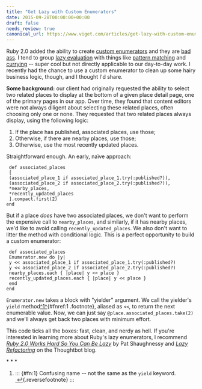 ```yaml
---
title: "Get Lazy with Custom Enumerators"
date: 2015-09-28T00:00:00+00:00
draft: false
needs_review: true
canonical_url: https://www.viget.com/articles/get-lazy-with-custom-enumerators/
---
```


Ruby 2.0 added the ability to create [custom
enumerators](http://ruby-doc.org/core-2.2.0/Enumerator.html#method-c-new)
and they are
[bad](https://themoviegourmet.files.wordpress.com/2010/07/machete1.jpg)
[ass](https://lifevsfilm.files.wordpress.com/2013/11/grindhouse.jpg). I
tend to group [lazy
evaluation](https://en.wikipedia.org/wiki/Lazy_evaluation) with things
like [pattern matching](https://en.wikipedia.org/wiki/Pattern_matching)
and [currying](https://en.wikipedia.org/wiki/Currying) -- super cool but
not directly applicable to our day-to-day work. I recently had the
chance to use a custom enumerator to clean up some hairy business logic,
though, and I thought I'd share.

**Some background:** our client had originally requested the ability to
select two related places to display at the bottom of a given place
detail page, one of the primary pages in our app. Over time, they found
that content editors were not always diligent about selecting these
related places, often choosing only one or none. They requested that two
related places always display, using the following logic:

1.  If the place has published, associated places, use those;
2.  Otherwise, if there are nearby places, use those;
3.  Otherwise, use the most recently updated places.

Straightforward enough. An early, naïve approach:

     def associated_places
     [
     (associated_place_1 if associated_place_1.try(:published?)),
     (associated_place_2 if associated_place_2.try(:published?)),
     *nearby_places,
     *recently_updated_places
     ].compact.first(2)
    end

But if a place *does* have two associated places, we don't want to
perform the expensive call to `nearby_places`, and similarly, if it has
nearby places, we'd like to avoid calling `recently_updated_places`. We
also don't want to litter the method with conditional logic. This is a
perfect opportunity to build a custom enumerator:

     def associated_places
     Enumerator.new do |y|
     y << associated_place_1 if associated_place_1.try(:published?)
     y << associated_place_2 if associated_place_2.try(:published?)
     nearby_places.each { |place| y << place }
     recently_updated_places.each { |place| y << place }
     end
    end

`Enumerator.new` takes a block with "yielder" argument. We call the
yielder's `yield` method[^1^](#fn:1 "see footnote"){#fnref:1 .footnote},
aliased as `<<`, to return the next enumerable value. Now, we can just
say `@place.associated_places.take(2)` and we'll always get back two
places with minimum effort.

This code ticks all the boxes: fast, clean, and nerdy as hell. If you're
interested in learning more about Ruby's lazy enumerators, I recommend
[*Ruby 2.0 Works Hard So You Can Be
Lazy*](http://patshaughnessy.net/2013/4/3/ruby-2-0-works-hard-so-you-can-be-lazy)
by Pat Shaughnessy and [*Lazy
Refactoring*](https://robots.thoughtbot.com/lazy-refactoring) on the
Thoughtbot blog.

\* \* \*

1.  ::: {#fn:1}
    Confusing name -- not the same as the `yield` keyword.
    [ ↩](#fnref:1 "return to article"){.reversefootnote}
    :::
